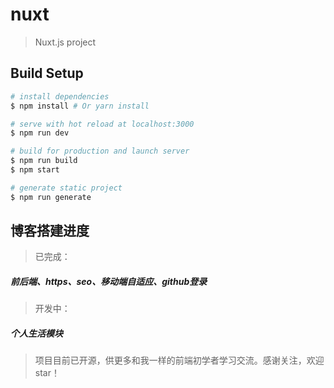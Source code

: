 # nuxt

> Nuxt.js project

## Build Setup

``` bash
# install dependencies
$ npm install # Or yarn install

# serve with hot reload at localhost:3000
$ npm run dev

# build for production and launch server
$ npm run build
$ npm start

# generate static project
$ npm run generate
```

## 博客搭建进度
> 已完成：
#####   前后端、https、seo、移动端自适应、github登录
> 开发中：
#####   个人生活模块
> 项目目前已开源，供更多和我一样的前端初学者学习交流。感谢关注，欢迎star！  


